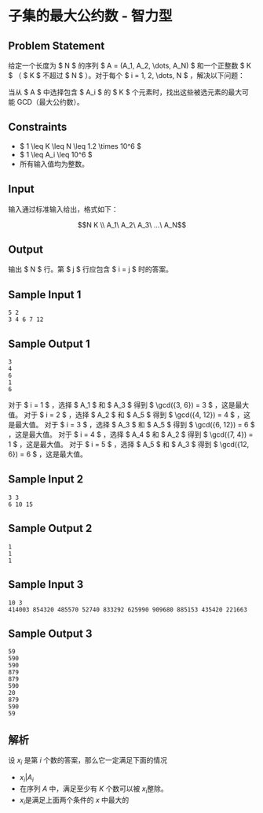 # 子集的最大公约数 - 智力型

## Problem Statement
给定一个长度为 $ N $ 的序列 $ A = (A_1, A_2, \dots, A_N) $ 和一个正整数 $ K $ （ $ K $ 不超过 $ N $ ）。对于每个 $ i = 1, 2, \dots, N $ ，解决以下问题：

当从 $ A $ 中选择包含 $ A_i $ 的 $ K $ 个元素时，找出这些被选元素的最大可能 GCD（最大公约数）。

## Constraints
- $ 1 \leq K \leq N \leq 1.2 \times 10^6 $ 
- $ 1 \leq A_i \leq 10^6 $ 
- 所有输入值均为整数。

## Input
输入通过标准输入给出，格式如下：

```math
N K \\
A_1\ A_2\  A_3\ ...\ A_N
```

## Output
输出 $ N $ 行。第 $ j $ 行应包含 $ i = j $ 时的答案。

## Sample Input 1
```
5 2
3 4 6 7 12
```

## Sample Output 1
```
3
4
6
1
6

```

对于 $ i = 1 $ ，选择 $ A_1 $ 和 $ A_3 $ 得到 $ \gcd(\{3, 6\}) = 3 $ ，这是最大值。
对于 $ i = 2 $ ，选择 $ A_2 $ 和 $ A_5 $ 得到 $ \gcd(\{4, 12\}) = 4 $ ，这是最大值。
对于 $ i = 3 $ ，选择 $ A_3 $ 和 $ A_5 $ 得到 $ \gcd(\{6, 12\}) = 6 $ ，这是最大值。
对于 $ i = 4 $ ，选择 $ A_4 $ 和 $ A_2 $ 得到 $ \gcd(\{7, 4\}) = 1 $ ，这是最大值。
对于 $ i = 5 $ ，选择 $ A_5 $ 和 $ A_3 $ 得到 $ \gcd(\{12, 6\}) = 6 $ ，这是最大值。

## Sample Input 2
```
3 3
6 10 15
```

## Sample Output 2
```
1
1
1
```

## Sample Input 3
```
10 3
414003 854320 485570 52740 833292 625990 909680 885153 435420 221663
```

## Sample Output 3
```
59
590
590
879
879
590
20
879
590
59
```

## 解析
设 $x_i$ 是第 $i$ 个数的答案，那么它一定满足下面的情况
- $x_i|A_i$
- 在序列 $A$ 中，满足至少有 $K$ 个数可以被 $x_i$整除。
- $x_i$是满足上面两个条件的 $x$ 中最大的
  

